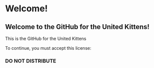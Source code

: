# Welcome!
## Welcome to the GitHub for the United Kittens!

This is the GitHub for the United Kittens

To continue, you must accept this license: 

### DO NOT DISTRIBUTE
